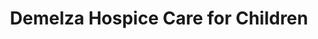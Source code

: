 ---
title: "Demelza Hospice Care for Children"
url: /gillingham/demelza-hospice-care-for-children/
shop: charity
---